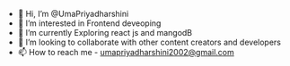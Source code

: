 - 👋 Hi, I’m @UmaPriyadharshini
- 👀 I’m interested in Frontend deveoping
- 🌱 I’m currently Exploring react js and mangodB
- 💞️ I’m looking to collaborate with other content creators and developers
- 📫 How to reach me - umapriyadharshini2002@gmail.com

<!---
UmaPriyadharshini/UmaPriyadharshini is a ✨ special ✨ repository because its `README.md` (this file) appears on your GitHub profile.
You can click the Preview link to take a look at your changes.
--->
